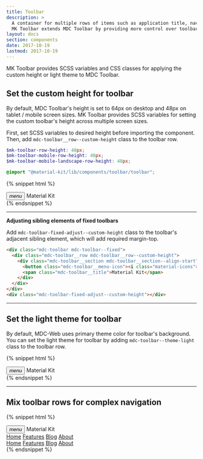 ```yaml
---
title: Toolbar
description: >
  A container for multiple rows of items such as application title, navigation menu, or tabs.
  MK Toolbar extends MDC Toolbar by providing more control over toolbar's height and theming.
layout: docs
section: components
date: 2017-10-19
lastmod: 2017-10-19
---
```


MK Toolbar provides SCSS variables and CSS classes for applying the custom height or light theme
to MDC Toolbar.

## Set the custom height for toolbar

By default, MDC Toolbar's height is set to 64px on desktop and 48px on tablet / mobile screen sizes.
MK Toolbar provides SCSS variables for setting the custom toolbar's height across multiple screen sizes.

First, set SCSS variables to desired height before importing the component. Then, add
`mdc-toolbar__row--custom-height` class to the toolbar row.

```scss
$mk-toolbar-row-height: 48px;
$mk-toolbar-mobile-row-height: 48px;
$mk-toolbar-mobile-landscape-row-height: 48px;

@import "@material-kit/lib/components/toolbar/toolbar";
```

{% snippet html %}
<div class="mdc-toolbar">
  <div class="mdc-toolbar__row mdc-toolbar__row--custom-height">
    <div class="mdc-toolbar__section mdc-toolbar__section--align-start">
      <button class="mdc-toolbar__menu-icon"><i class="material-icons">menu</i></button>
      <span class="mdc-toolbar__title">Material Kit</span>
    </div>
  </div>
</div>
{% endsnippet %}

<hr>

**Adjusting sibling elements of fixed toolbars**

Add `mdc-toolbar-fixed-adjust--custom-height` class to the toolbar's adjacent sibling element,
which will add required margin-top.

```html
<div class="mdc-toolbar mdc-toolbar--fixed">
  <div class="mdc-toolbar__row mdc-toolbar__row--custom-height">
    <div class="mdc-toolbar__section mdc-toolbar__section--align-start">
      <button class="mdc-toolbar__menu-icon"><i class="material-icons">menu</i></button>
      <span class="mdc-toolbar__title">Material Kit</span>
    </div>
  </div>
</div>
<div class="mdc-toolbar-fixed-adjust--custom-height"></div>
```

<hr class="mk-my--md">

## Set the light theme for toolbar

By default, MDC-Web uses primary theme color for toolbar's background.
You can set the light theme for toolbar by adding `mdc-toolbar--theme-light`
class to the toolbar row.

{% snippet html %}
<div class="mdc-toolbar">
  <div class="mdc-toolbar__row mdc-toolbar__row--theme-light">
    <div class="mdc-toolbar__section mdc-toolbar__section--align-start">
      <button class="mdc-toolbar__menu-icon"><i class="material-icons">menu</i></button>
      <span class="mdc-toolbar__title">Material Kit</span>
    </div>
  </div>
</div>
{% endsnippet %}

<hr class="mk-my--md">

## Mix toolbar rows for complex navigation

{% snippet html %}
<div class="mdc-toolbar">
  <div class="mdc-toolbar__row mdc-toolbar__row--theme-light">
    <div class="mdc-toolbar__section mdc-toolbar__section--align-start">
      <button class="mdc-toolbar__menu-icon"><i class="material-icons">menu</i></button>
      <span class="mdc-toolbar__title">Material Kit</span>
      <nav class="mk-toolbar-nav">
        <a class="mk-toolbar-nav__tab mk-toolbar-nav__tab--active" href="javascript:void(0)">Home</a>
        <a class="mk-toolbar-nav__tab" href="javascript:void(0)">Features</a>
        <a class="mk-toolbar-nav__tab" href="javascript:void(0)">Blog</a>
        <a class="mk-toolbar-nav__tab" href="javascript:void(0)">About</a>
      </nav>
    </div>
  </div>
  <div class="mdc-toolbar__row mdc-toolbar__row--custom-height">
    <div class="mdc-toolbar__section mdc-toolbar__section--align-start">
      <nav class="mk-toolbar-nav mk-tt--uppercase">
        <a class="mk-toolbar-nav__tab mk-toolbar-nav__tab--active" href="javascript:void(0)">Home</a>
        <a class="mk-toolbar-nav__tab" href="javascript:void(0)">Features</a>
        <a class="mk-toolbar-nav__tab" href="javascript:void(0)">Blog</a>
        <a class="mk-toolbar-nav__tab" href="javascript:void(0)">About</a>
      </nav>
    </div>
  </div>
</div>
{% endsnippet %}
